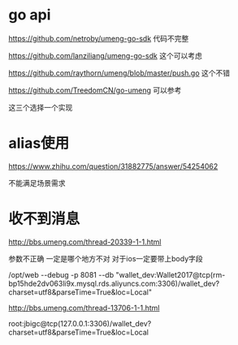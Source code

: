 
# go api 
https://github.com/netroby/umeng-go-sdk 代码不完整 

https://github.com/lanziliang/umeng-go-sdk  这个可以考虑 


https://github.com/raythorn/umeng/blob/master/push.go  这个不错 

https://github.com/TreedomCN/go-umeng  可以参考  


这三个选择一个实现 

# alias使用 

https://www.zhihu.com/question/31882775/answer/54254062    

不能满足场景需求 

# 收不到消息 

http://bbs.umeng.com/thread-20339-1-1.html 

参数不正确 一定是哪个地方不对  对于ios一定要带上body字段 

/opt/web --debug -p 8081 --db "wallet_dev:Wallet2017@tcp(rm-bp15hde2dv063li9x.mysql.rds.aliyuncs.com:3306)/wallet_dev?charset=utf8&parseTime=True&loc=Local"

http://bbs.umeng.com/thread-13706-1-1.html  


root:jbigc@tcp(127.0.0.1:3306)/wallet_dev?charset=utf8&parseTime=True&loc=Local
